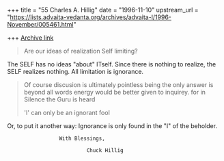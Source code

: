 +++
title = "55 Charles A. Hillig"
date = "1996-11-10"
upstream_url = "https://lists.advaita-vedanta.org/archives/advaita-l/1996-November/005461.html"

+++
[Archive link](https://lists.advaita-vedanta.org/archives/advaita-l/1996-November/005461.html)

>Are our ideas of realization Self limiting?

The SELF has no ideas "about" ITself.
Since there is nothing to realize, the SELF realizes nothing.
All limitation is ignorance.

>Of course discusion is ultimately pointless
>being the only answer is beyond all words
>energy would be better given to inquirey.
>for in Silence the Guru is heard
>
>'I' can only be an ignorant fool

Or, to put it another way:
            Ignorance is only found in the "I" of the beholder.

                     With Blessings,

                              Chuck Hillig


